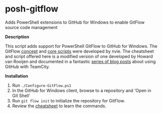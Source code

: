 posh-gitflow
============

Adds PowerShell extensions to GitHub for Windows to enable GitFlow source code management

**Description**

This script adds support for PowerShell GitFlow to GitHub for Windows. The GitFlow <a href="http://nvie.com/posts/a-successful-git-branching-model/">concept</a> and <a href="https://github.com/nvie/gitflow">core scripts</a> were developed by nvie. The cheatsheet and script offered here is a modified version of one developed by Howard van Rooijen and documented in a fantastic <a href="http://blogs.endjin.com/2013/03/a-step-by-step-guide-to-using-gitflow-with-teamcity-part-1-different-branching-models/">series of blog posts</a> about using GitHub with TeamCity.

**Installation**

1. Run `./Configure-GitFlow.ps1`
2. In the GitHub for Windows client, browse to a repository and 'Open in Git Shell'
3. Run `git flow init` to initialize the repository for GitFlow.
4. Review the <a href="https://github.com/jhoerr/posh-gitflow/blob/master/One-Page%20GitFlow-Cheatsheet.pdf">cheatsheet</a> to learn the commands.



